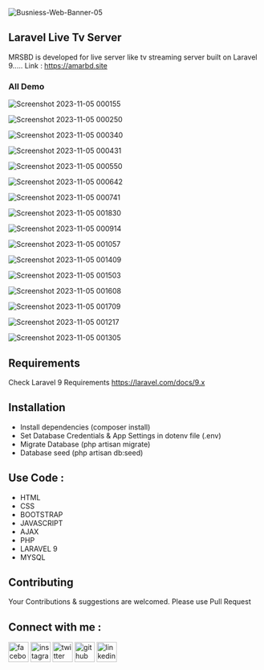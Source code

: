![Busniess-Web-Banner-05](https://github.com/Mostafizur008/live-tv-server/assets/107453434/ca774808-f617-4f6a-be0d-a794ced44688)

## Laravel Live Tv Server
MRSBD is developed for live server like tv streaming server built on Laravel 9..... Link : https://amarbd.site

### All Demo
![Screenshot 2023-11-05 000155](https://github.com/Mostafizur008/school-management-system/assets/107453434/44497102-5727-449a-a98d-fb09c0826a16)

![Screenshot 2023-11-05 000250](https://github.com/Mostafizur008/school-management-system/assets/107453434/e1112821-cc81-4946-8f74-7c555ebd4606)

![Screenshot 2023-11-05 000340](https://github.com/Mostafizur008/school-management-system/assets/107453434/f643b9d3-5fd8-42d1-a123-2a21170d2424)

![Screenshot 2023-11-05 000431](https://github.com/Mostafizur008/school-management-system/assets/107453434/e9aa25e4-a8f7-405a-8a24-4ed3b9f0665b)

![Screenshot 2023-11-05 000550](https://github.com/Mostafizur008/school-management-system/assets/107453434/fdc48d31-65fa-4aee-a78a-de7063ec01eb)

![Screenshot 2023-11-05 000642](https://github.com/Mostafizur008/school-management-system/assets/107453434/e4a6a618-d09d-4462-b3b7-8e280f490734)

![Screenshot 2023-11-05 000741](https://github.com/Mostafizur008/school-management-system/assets/107453434/a4f00567-2e79-45a6-a8cd-9d1de101eac7)

![Screenshot 2023-11-05 001830](https://github.com/Mostafizur008/school-management-system/assets/107453434/993c304a-02ac-4f42-b0c6-a4bcfdbc9f56)

![Screenshot 2023-11-05 000914](https://github.com/Mostafizur008/school-management-system/assets/107453434/15d448e0-e0ce-4cfc-b3cf-0b7ecee80889)

![Screenshot 2023-11-05 001057](https://github.com/Mostafizur008/school-management-system/assets/107453434/4eee9c17-08d1-4d51-8b7a-7f30bb48d964)

![Screenshot 2023-11-05 001409](https://github.com/Mostafizur008/school-management-system/assets/107453434/20a943af-5110-4b30-b7d7-a3b81b0ed0f9)

![Screenshot 2023-11-05 001503](https://github.com/Mostafizur008/school-management-system/assets/107453434/683abe40-720a-4f59-870a-a3996e754318)

![Screenshot 2023-11-05 001608](https://github.com/Mostafizur008/school-management-system/assets/107453434/ff7f69c0-687d-4ccb-af04-c94111d812f9)

![Screenshot 2023-11-05 001709](https://github.com/Mostafizur008/school-management-system/assets/107453434/1444ab8c-fd07-46f0-86a3-2df596475a1f)

![Screenshot 2023-11-05 001217](https://github.com/Mostafizur008/school-management-system/assets/107453434/036239d6-e008-44ca-a64e-279823125cfc)

![Screenshot 2023-11-05 001305](https://github.com/Mostafizur008/school-management-system/assets/107453434/6669e8cc-ea3c-4e4f-8629-a00415021e1c)

## Requirements
Check Laravel 9 Requirements https://laravel.com/docs/9.x

## Installation
- Install dependencies (composer install)<br>
- Set Database Credentials & App Settings in dotenv file (.env)<br>
- Migrate Database (php artisan migrate)<br>
- Database seed (php artisan db:seed)


## Use Code : 
- HTML<br>
- CSS<br>
- BOOTSTRAP<br>
- JAVASCRIPT<br>
- AJAX<br>
- PHP<br>
- LARAVEL 9<br>
- MYSQL

## Contributing
Your Contributions & suggestions are welcomed. Please use Pull Request


## Connect with me :
<p dir="auto"><a href="https://www.facebook.com/sm.sohag007" rel="nofollow"><img src="https://camo.githubusercontent.com/2d1ffa69dd491ebeca01b2098cf8233dd09950ff5895abccd5b455ca442abc59/68747470733a2f2f696d672e736869656c64732e696f2f62616467652f46616365626f6f6b2d3138373746323f7374796c653d666f722d7468652d6261646765266c6f676f3d66616365626f6f6b266c6f676f436f6c6f723d7768697465" alt="facebook" height="40" style="max-width: 100%;"></a>  <a href="https://www.instagram.com/sm.sohag007/" rel="nofollow"><img src="https://camo.githubusercontent.com/b3d4671768bd0f9b6c8f410a25a96e0c5a4d135208d8910461e986f97e7985ab/68747470733a2f2f696d672e736869656c64732e696f2f62616467652f496e7374616772616d2d4534343035463f7374796c653d666f722d7468652d6261646765266c6f676f3d696e7374616772616d266c6f676f436f6c6f723d7768697465" alt="instagram" height="40" style="max-width: 100%;"></a>  <a href="https://twitter.com/sm.sohag007" rel="nofollow"><img src="https://camo.githubusercontent.com/5d03c86f6a75f7cbe80d135d9162fbf6dc46a31253cf30a8e9bb8279b4d574d3/68747470733a2f2f696d672e736869656c64732e696f2f62616467652f547769747465722d3144413146323f7374796c653d666f722d7468652d6261646765266c6f676f3d74776974746572266c6f676f436f6c6f723d7768697465" alt="twitter" height="40" style="max-width: 100%;"></a>  <a href="https://github.com/mostafizur008"><img src="https://camo.githubusercontent.com/bd2bd127c104ba5c98bb12c70801b075aee1f040009089510f69554300e7ff41/68747470733a2f2f696d672e736869656c64732e696f2f62616467652f4769742d4630353033323f7374796c653d666f722d7468652d6261646765266c6f676f3d676974266c6f676f436f6c6f723d7768697465" alt="github" height="40" style="max-width: 100%;"></a>  <a href="https://www.linkedin.com/in/sm.sohag008/" rel="nofollow"><img src="https://camo.githubusercontent.com/a80d00f23720d0bc9f55481cfcd77ab79e141606829cf16ec43f8cacc7741e46/68747470733a2f2f696d672e736869656c64732e696f2f62616467652f4c696e6b6564496e2d3030373742353f7374796c653d666f722d7468652d6261646765266c6f676f3d6c696e6b6564696e266c6f676f436f6c6f723d7768697465" alt="linkedin" height="40" style="max-width: 100%;"></a></p>
